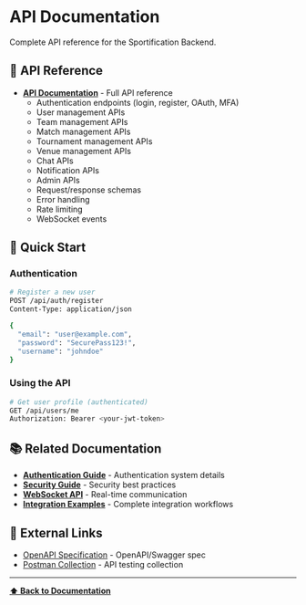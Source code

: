 # API Documentation

Complete API reference for the Sportification Backend.

## 📡 API Reference

- **[API Documentation](API_DOCUMENTATION.md)** - Full API reference
  - Authentication endpoints (login, register, OAuth, MFA)
  - User management APIs
  - Team management APIs
  - Match management APIs
  - Tournament management APIs
  - Venue management APIs
  - Chat APIs
  - Notification APIs
  - Admin APIs
  - Request/response schemas
  - Error handling
  - Rate limiting
  - WebSocket events

## 🚀 Quick Start

### Authentication

```bash
# Register a new user
POST /api/auth/register
Content-Type: application/json

{
  "email": "user@example.com",
  "password": "SecurePass123!",
  "username": "johndoe"
}
```

### Using the API

```bash
# Get user profile (authenticated)
GET /api/users/me
Authorization: Bearer <your-jwt-token>
```

## 📚 Related Documentation

- **[Authentication Guide](../features/auth.md)** - Authentication system details
- **[Security Guide](../features/security.md)** - Security best practices
- **[WebSocket API](../features/websockets.md)** - Real-time communication
- **[Integration Examples](../examples/)** - Complete integration workflows

## 🔗 External Links

- [OpenAPI Specification](../../openapi.yaml) - OpenAPI/Swagger spec
- [Postman Collection](#) - API testing collection

---

**[⬆ Back to Documentation](../README.md)**
